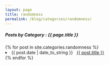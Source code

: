 ```yaml
---
layout: page
title: randomness
permalink: /blog/categories/randomness/
---
```


<h5> Posts by Category : {{ page.title }} </h5>

<div class="card">
{% for post in site.categories.randomness %}
 <li class="category-posts"><span>{{ post.date | date_to_string }}</span> &nbsp; <a href="{{ post.url }}">{{ post.title }}</a></li>
{% endfor %}
</div>
